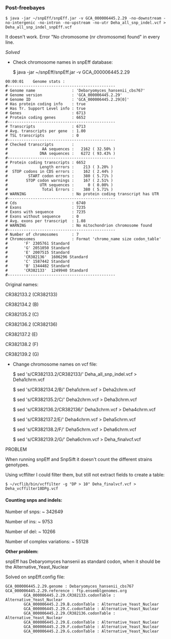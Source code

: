 ### Post-freebayes


	$ java -jar ~/snpEff/snpEff.jar -v GCA_000006445.2.29 -no-downstream -no-intergenic -no-intron -no-upstream -no-utr Deha_all_snp_indel.vcf > Deha_all_snp_indel_snpEff.vcf

It doesn't work. Error "No chromosome (nr chromosome) found" in every line.

*Solved*

- Check chromosome names in snpEff database:

	$ java -jar ~/snpEff/snpEff.jar -v GCA_000006445.2.29


```
00:00:01	Genome stats :
#-----------------------------------------------
# Genome name                : 'Debaryomyces_hansenii_cbs767'
# Genome version             : 'GCA_000006445.2.29'
# Genome ID                  : 'GCA_000006445.2.29[0]'
# Has protein coding info    : true
# Has Tr. Support Level info : true
# Genes                      : 6713
# Protein coding genes       : 6652
#-----------------------------------------------
# Transcripts                : 6713
# Avg. transcripts per gene  : 1.00
# TSL transcripts            : 0
#-----------------------------------------------
# Checked transcripts        : 
#               AA sequences :   2162 ( 32.50% )
#              DNA sequences :   6272 ( 93.43% )
#-----------------------------------------------
# Protein coding transcripts : 6652
#              Length errors :    213 ( 3.20% )
#  STOP codons in CDS errors :    162 ( 2.44% )
#         START codon errors :    380 ( 5.71% )
#        STOP codon warnings :    167 ( 2.51% )
#              UTR sequences :      0 ( 0.00% )
#               Total Errors :    380 ( 5.71% )
# WARNING                    : No protein coding transcript has UTR
#-----------------------------------------------
# Cds                        : 6740
# Exons                      : 7235
# Exons with sequence        : 7235
# Exons without sequence     : 0
# Avg. exons per transcript  : 1.08
# WARNING                    : No mitochondrion chromosome found
#-----------------------------------------------
# Number of chromosomes      : 7
# Chromosomes                : Format 'chromo_name size codon_table'
#		'F'	2305761	Standard
#		'G'	2051050	Standard
#		'E'	2007515	Standard
#		'CR382136'	1606296	Standard
#		'C'	1587442	Standard
#		'B'	1344482	Standard
#		'CR382133'	1249940	Standard
#-----------------------------------------------
```

Original names:

CR382133.2 (CR382133)

CR382134.2 (B)

CR382135.2 (C)

CR382136.2 (CR382136)

CR382137.2 (E)

CR382138.2 (F)

CR382139.2 (G)

- Change chromosome names on vcf file:


	$ sed 's/CR382133.2/CR382133/' Deha_all_snp_indel.vcf > Deha1chrm.vcf

	$ sed 's/CR382134.2/B/' Deha1chrm.vcf > Deha2chrm.vcf

	$ sed 's/CR382135.2/C/' Deha2chrm.vcf > Deha3chrm.vcf

	$ sed 's/CR382136.2/CR382136/' Deha3chrm.vcf > Deha4chrm.vcf

	$ sed 's/CR382137.2/E/' Deha4chrm.vcf > Deha5chrm.vcf

	$ sed 's/CR382138.2/F/' Deha5chrm.vcf > Deha6chrm.vcf

	$ sed 's/CR382139.2/G/' Deha6chrm.vcf > Deha_finalvcf.vcf


PROBLEM

When running snpEff and SnpSift it doesn't count the different strains genotypes. 

Using vcffilter I could filter them, but still not extract fields to create a table:

	$ ~/vcflib/bin/vcffilter -g "DP > 10" Deha_finalvcf.vcf > Deha_vcffilter10DPg.vcf


#### Counting snps and indels:

Number of snps: ~ 342649

Number of ins: ~ 9753

Number of del: ~ 10266

Number of complex variations: ~ 55128


**Other problem:**

snpEff has Debaryomyces hansenii as standard codon, when it should be the Alternative_Yeast_Nuclear

Solved on snpEff.config file:

```
GCA_000006445.2.29.genome : Debaryomyces_hansenii_cbs767
GCA_000006445.2.29.reference : ftp.ensemblgenomes.org
        GCA_000006445.2.29.CR382133.codonTable : Alternative_Yeast_Nuclear
        GCA_000006445.2.29.B.codonTable : Alternative_Yeast_Nuclear
        GCA_000006445.2.29.C.codonTable : Alternative_Yeast_Nuclear
        GCA_000006445.2.29.CR382136.codonTable : Alternative_Yeast_Nuclear
        GCA_000006445.2.29.E.codonTable : Alternative_Yeast_Nuclear
        GCA_000006445.2.29.F.codonTable : Alternative_Yeast_Nuclear
        GCA_000006445.2.29.G.codonTable : Alternative_Yeast_Nuclear
```
